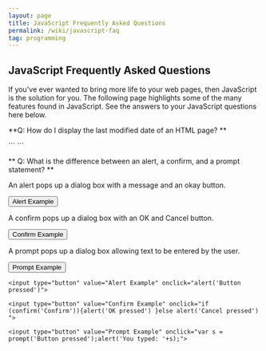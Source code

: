 ```yaml
---
layout: page
title: JavaScript Frequently Asked Questions
permalink: /wiki/javascript-faq
tag: programming
---
```


## JavaScript Frequently Asked Questions

If you've ever wanted to bring more life to your web pages, then JavaScript is the solution for you.  The following 
page highlights some of the many features found in JavaScript.  See the answers to your JavaScript questions here below. 

**Q: How do I display the last modified date of an HTML page? **

<html>
<script>
document.write("Last Modified: "+document.lastModified);
</script>
</html>
```
<script>
document.write("Last Modified: "+document.lastModified);
</script>
```

** Q: What is the difference between an alert, a confirm, and a prompt statement? **

An alert pops up a dialog box with a message and an okay button.  
<html><input type="button" value="Alert Example" onclick="alert('Button pressed')"></html>

A confirm pops up a dialog box with an OK and Cancel button.
<html><input type="button" value="Confirm Example" onclick="if (confirm('Confirm')){alert('OK pressed') }else alert('Cancel pressed') "></html>

A prompt pops up a dialog box allowing text to be entered by the user.
<html><input type="button" value="Prompt Example" onclick="var s = prompt('Button pressed');alert('You typed: '+s);"></html>

```
<input type="button" value="Alert Example" onclick="alert('Button pressed')">

<input type="button" value="Confirm Example" onclick="if (confirm('Confirm')){alert('OK pressed') }else alert('Cancel pressed') ">

<input type="button" value="Prompt Example" onclick="var s = prompt('Button pressed');alert('You typed: '+s);">
```